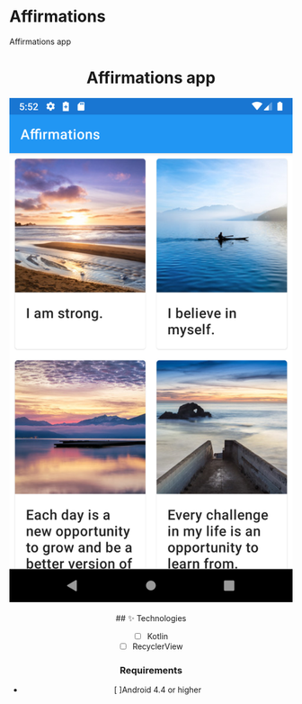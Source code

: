 # Affirmations
Affirmations app

<div align="center">

  <h1>Affirmations app</h1>


<div align="center">
  <img src="cover.png" width="700" /> 
</div>

<br>

<div>
## ✨ Technologies 
  
-   [ ] Kotlin
-   [ ] RecyclerView

### Requirements

-   [ ]Android 4.4 or higher
</div>
